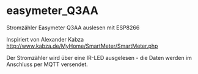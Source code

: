 # easymeter_Q3AA
Stromzähler Easymeter Q3AA auslesen mit ESP8266

Inspiriert von Alexander Kabza
http://www.kabza.de/MyHome/SmartMeter/SmartMeter.php

Der Stromzähler wird über eine IR-LED ausgelesen - die Daten werden im Anschluss per MQTT versendet.
